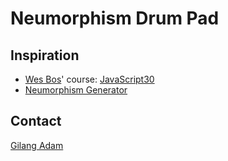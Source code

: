 # Neumorphism Drum Pad

## Inspiration
- [Wes Bos](https://github.com/wesbos)' course: [JavaScript30](https://javascript30.com/account)
- [Neumorphism Generator](https://neumorphism.io/)

## Contact
[Gilang Adam](https://github.com/gilangadam/)

